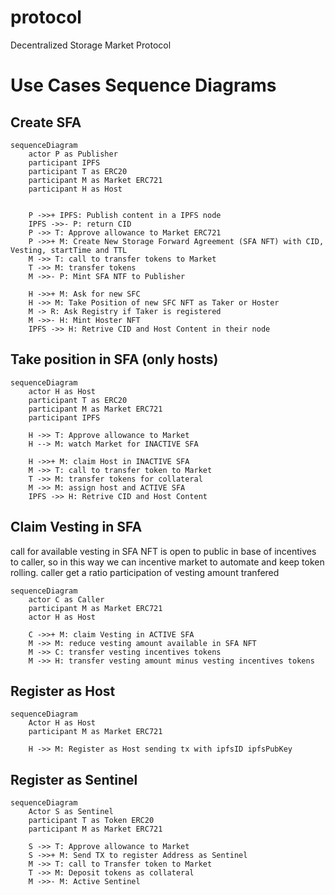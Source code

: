 # protocol

Decentralized Storage Market Protocol

# Use Cases Sequence Diagrams

## Create SFA

```mermaid
sequenceDiagram
    actor P as Publisher
    participant IPFS
    participant T as ERC20
    participant M as Market ERC721
    participant H as Host


    P ->>+ IPFS: Publish content in a IPFS node
    IPFS ->>- P: return CID
    P ->> T: Approve allowance to Market ERC721
    P ->>+ M: Create New Storage Forward Agreement (SFA NFT) with CID, Vesting, startTime and TTL
    M ->> T: call to transfer tokens to Market
    T ->> M: transfer tokens
    M ->>- P: Mint SFA NTF to Publisher

    H ->>+ M: Ask for new SFC
    H ->> M: Take Position of new SFC NFT as Taker or Hoster
    M -> R: Ask Registry if Taker is registered
    M ->>- H: Mint Hoster NFT
    IPFS ->> H: Retrive CID and Host Content in their node
```

## Take position in SFA (only hosts)

```mermaid
sequenceDiagram
    actor H as Host
    participant T as ERC20
    participant M as Market ERC721
    participant IPFS

    H ->> T: Approve allowance to Market
    H --> M: watch Market for INACTIVE SFA

    H ->>+ M: claim Host in INACTIVE SFA
    M ->> T: call to transfer token to Market
    T ->> M: transfer tokens for collateral
    M ->> M: assign host and ACTIVE SFA
    IPFS ->> H: Retrive CID and Host Content
```

## Claim Vesting in SFA

call for available vesting in SFA NFT is open to public in base of incentives to caller, so in this way we can incentive market to automate and keep token rolling.
caller get a ratio participation of vesting amount tranfered

```mermaid
sequenceDiagram
    actor C as Caller
    participant M as Market ERC721
    actor H as Host

    C ->>+ M: claim Vesting in ACTIVE SFA
    M ->> M: reduce vesting amount available in SFA NFT
    M ->> C: transfer vesting incentives tokens
    M ->> H: transfer vesting amount minus vesting incentives tokens
```

## Register as Host

```mermaid
sequenceDiagram
    Actor H as Host
    participant M as Market ERC721

    H ->> M: Register as Host sending tx with ipfsID ipfsPubKey
```

## Register as Sentinel

```mermaid
sequenceDiagram
    Actor S as Sentinel
    participant T as Token ERC20
    participant M as Market ERC721

    S ->> T: Approve allowance to Market
    S ->>+ M: Send TX to register Address as Sentinel
    M ->> T: call to Transfer token to Market
    T ->> M: Deposit tokens as collateral
    M ->>- M: Active Sentinel
```

